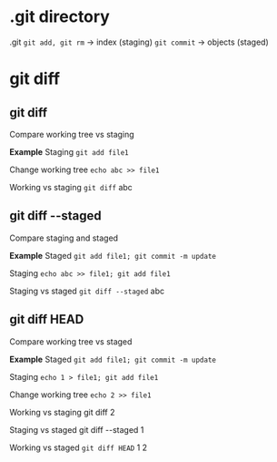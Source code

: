 # .git directory
.git
    `git add, git rm`     ->      index         (staging)
    `git commit`          ->      objects       (staged)


# git diff
## git diff
Compare working tree vs staging

**Example**
Staging
`git add file1`

Change working tree
`echo abc >> file1`

Working vs staging
`git diff`
abc


## git diff --staged
Compare staging and staged

**Example**
Staged
`git add file1; git commit -m update`

Staging
`echo abc >> file1; git add file1`

Staging vs staged
`git diff --staged`
abc


## git diff HEAD
Compare working tree vs staged

**Example**
Staged
`git add file1; git commit -m update`

Staging
`echo 1 > file1; git add file1`

Change working tree
`echo 2 >> file1`

Working vs staging
git diff
2

Staging vs staged
git diff --staged
1

Working vs staged
`git diff HEAD`
1
2


